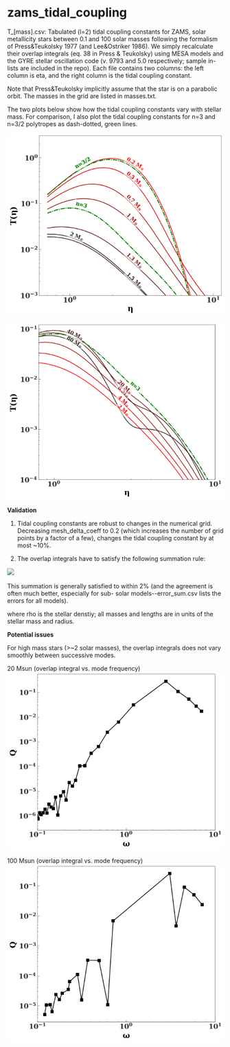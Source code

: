 # zams_tidal_coupling

T_[mass].csv: Tabulated (l=2) tidal coupling constants for ZAMS, solar metallicity stars between 0.1 and 100 solar masses following the formalism of Press&Teukolsky 1977 (and Lee&Ostriker 1986). We simply recalculate their overlap integrals (eq. 38 in Press & Teukolsky) using MESA models and the GYRE stellar oscillation code (v. 9793 and 5.0 respectively; sample in-lists are included in the repo). Each file contains two columns: the left column is eta, and the right column is the tidal coupling constant. 

Note that Press&Teukolsky implicitly assume that the star is on a parabolic orbit. The masses in the grid are listed in masses.txt.

The two plots below show how the tidal coupling constants vary with stellar mass. For comparison, I also plot the tidal coupling constants for n=3 and n=3/2 polytropes as dash-dotted, green lines.

![tc1](tc1.png?raw=true)

![tc2](tc2.png?raw=true)

**Validation**

1) Tidal coupling constants are robust to changes in the numerical grid. Decreasing mesh_delta_coeff to 0.2 (which increases the number of grid points by a factor of a few), changes the tidal coupling constant by at most ~10%.

2) The overlap integrals have to satisfy the following summation rule:
  
  <img src="https://latex.codecogs.com/gif.latex?\Sigma\,Q^2 = 10 \int_{0}^1 \rho(r) r^4 dr" />  
  
  This summation is generally satisfied to within 2% (and the agreement is often much better, especially for sub-          solar models--error_sum.csv lists the errors for all models). 

  where rho is the stellar denstiy; all masses and lengths are in units of the stellar mass and radius. 

**Potential issues**

For high mass stars (>~2 solar masses), the overlap integrals does not vary smoothly between successive modes.  

20 Msun (overlap integral vs. mode frequency)
![prob3](prob3.png?raw=true)

100 Msun (overlap integral vs. mode frequency)
![prob4](prob4.png?raw=true)




